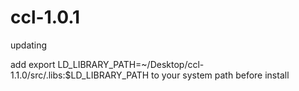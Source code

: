 # ccl-1.0.1
updating

add export LD_LIBRARY_PATH=~/Desktop/ccl-1.1.0/src/.libs:$LD_LIBRARY_PATH  to your system path before install
